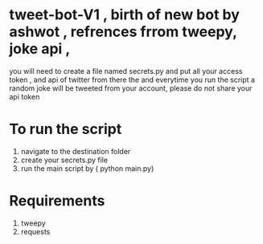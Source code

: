 # tweet-bot-V1 , birth of new bot by ashwot , refrences  frrom tweepy, joke api , 
you will need to create a file named secrets.py
and put all your access token , and api of twitter from there  the and everytime you run the script a random joke will be tweeted from your account, 
please do not share your api token
# To run the script 
1) navigate to the destination folder
2) create your secrets.py file
3) run the main script by ( python main.py)
# Requirements 
1) tweepy
2) requests
